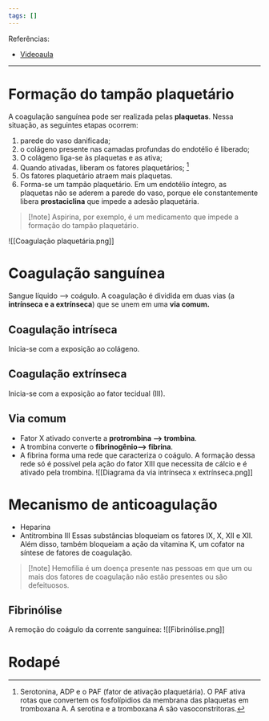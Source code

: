 ```yaml
---
tags: []
---
```

Referências:
* [Videoaula](https://youtu.be/qnrC2_KCVL0?si=cn46A4f_xEFdbKBd)
---
# Formação do tampão plaquetário
A coagulação sanguínea pode ser realizada pelas **plaquetas**.
Nessa situação, as seguintes etapas ocorrem: 
1. parede do vaso danificada; 
2. o colágeno presente nas camadas profundas do endotélio é liberado; 
3. O colágeno liga-se às plaquetas e as ativa; 
4. Quando ativadas, liberam os fatores plaquetários; [^1]
5. Os fatores plaquetário atraem mais plaquetas. 
6. Forma-se um tampão plaquetário. 
Em um endotélio íntegro, as plaquetas não se aderem a parede do vaso, porque ele constantemente libera **prostaciclina** que impede a adesão plaquetária. 
>[!note] Aspirina, por exemplo, é um medicamento que impede a formação do tampão plaquetário. 

![[Coagulação plaquetária.png]]
# Coagulação sanguínea 
Sangue líquido --> coágulo. 
A coagulação é dividida em duas vias (a **intrínseca e a extrínseca**) que se unem em uma **via comum.**
## Coagulação intríseca 
Inicia-se com a exposição ao colágeno. 
## Coagulação extrínseca
Inicia-se com a exposição ao fator tecidual (III).
## Via comum 
* Fator X ativado converte a **protrombina --> trombina**.
* A trombina converte o **fibrinogênio--> fibrina**. 
* A fibrina forma uma rede que caracteriza o coágulo. A formação dessa rede só é possível pela ação do fator XIII que necessita de cálcio e é ativado pela trombina. 
![[Diagrama da via intrínseca x extrínseca.png]]
# Mecanismo de anticoagulação
* Heparina 
* Antitrombina III
Essas substâncias bloqueiam os fatores IX, X, XII e XII. Além disso, também bloqueiam a ação da vitamina K, um cofator na síntese de fatores de coagulação.
>[!note] Hemofilia é um doença presente nas pessoas em que um ou mais dos fatores de coagulação não estão presentes ou são defeituosos. 
## Fibrinólise
A remoção do coágulo da corrente sanguínea: 
![[Fibrinólise.png]] 

# Rodapé 
[^1]: Serotonina, ADP e o PAF (fator de ativação plaquetária). O PAF ativa rotas que convertem os fosfolípidios da membrana das plaquetas em tromboxana A. A serotina e a tromboxana A são vasoconstritoras. 
